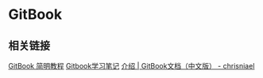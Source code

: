 # GitBook

## 相关链接

[GitBook 简明教程](http://www.chengweiyang.cn/gitbook/basic-usage/README.html) [Gitbook学习笔记](https://skyao.gitbooks.io/learning-gitbook) [介绍 \| GitBook文档（中文版） - chrisniael](https://chrisniael.gitbooks.io/gitbook-documentation/content/)

